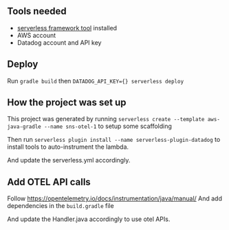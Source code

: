 
## Tools needed
- [serverless framework tool](https://www.serverless.com/) installed
- AWS account
- Datadog account and API key

## Deploy
Run
`gradle build`
then
`DATADOG_API_KEY={} serverless deploy`

## How the project was set up
This project was generated by running
`serverless create --template aws-java-gradle --name sns-otel-1` to setup some scaffolding

Then run `serverless plugin install --name serverless-plugin-datadog` to install tools to auto-instrument the lambda.

And update the serverless.yml accordingly.

## Add OTEL API calls
Follow
https://opentelemetry.io/docs/instrumentation/java/manual/
And add dependencies in the `build.gradle` file

And update the Handler.java accordingly to use otel APIs.
